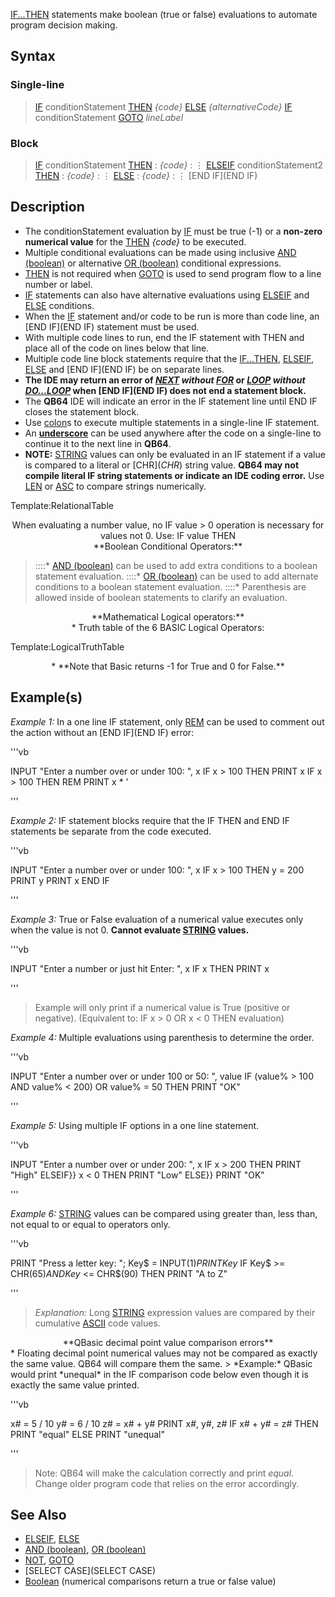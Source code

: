 [IF...THEN](IF...THEN) statements make boolean (true or false) evaluations to automate program decision making.

## Syntax

### Single-line

>  [IF](IF) conditionStatement [THEN](THEN) *{code}* [ELSE](ELSE) *{alternativeCode}*
>  [IF](IF) conditionStatement [GOTO](GOTO) *lineLabel*


### Block

>  [IF](IF) conditionStatement [THEN](THEN)
> : *{code}*
> : ⋮
>  [ELSEIF](ELSEIF) conditionStatement2 [THEN](THEN)
> : *{code}*
> : ⋮
>  [ELSE](ELSE)
> : *{code}*
> : ⋮
>  [END IF](END IF)


## Description

* The conditionStatement evaluation by [IF](IF) must be true (-1) or a **non-zero numerical value** for the [THEN](THEN) *{code}* to be executed.
* Multiple conditional evaluations can be made using inclusive [AND (boolean)](AND (boolean)) or alternative [OR (boolean)](OR (boolean)) conditional expressions.
* [THEN](THEN) is not required when [GOTO](GOTO) is used to send program flow to a line number or label.
* [IF](IF) statements can also have alternative evaluations using [ELSEIF](ELSEIF) and [ELSE](ELSE) conditions. 
* When the [IF](IF) statement and/or code to be run is more than code line, an [END IF](END IF) statement must be used.
* With multiple code lines to run, end the IF statement with THEN and place all of the code on lines below that line.
* Multiple code line block statements require that the [IF...THEN](IF...THEN), [ELSEIF](ELSEIF), [ELSE](ELSE) and [END IF](END IF) be on separate lines.
* **The IDE may return an error of *[NEXT](NEXT) without [FOR](FOR)* or *[LOOP](LOOP) without [DO...LOOP](DO...LOOP)* when [END IF](END IF) does not end a statement block.**
* The **QB64** IDE will indicate an error in the IF statement line until END IF closes the statement block.
* Use [colon](colon)s to execute multiple statements in a single-line IF statement.
* An **[underscore](underscore)** can be used anywhere after the code on a single-line to continue it to the next line in **QB64**.
* **NOTE:** [STRING](STRING) values can only be evaluated in an IF statement if a value is compared to a literal or [CHR$](CHR$) string value. **QB64 may not compile literal IF string statements or indicate an IDE coding error.** Use [LEN](LEN) or [ASC](ASC) to compare strings numerically.



Template:RelationalTable


<center> When evaluating a number value, no IF value > 0 operation is necessary for values not 0. Use: IF value THEN </center>


<center>**Boolean Conditional Operators:**</center>


> ::::* [AND (boolean)](AND (boolean)) can be used to add extra conditions to a boolean statement evaluation.
> ::::* [OR (boolean)](OR (boolean)) can be used to add alternate conditions to a boolean statement evaluation.
> ::::* Parenthesis are allowed inside of boolean statements to clarify an evaluation.


<center>**Mathematical Logical operators:**</center>
<center>* Truth table of the 6 BASIC Logical Operators:</center>


Template:LogicalTruthTable

<center>* **Note that Basic returns -1 for True and 0 for False.**</center>


## Example(s)

*Example 1:* In a one line IF statement, only [REM](REM) can be used to comment out the action without an [END IF](END IF) error:

'''vb

INPUT "Enter a number over or under 100: ", x
IF x > 100 THEN PRINT x 
IF x > 100 THEN REM PRINT x * '

'''


*Example 2:* IF statement blocks require that the IF THEN and END IF statements be separate from the code executed.

'''vb

INPUT "Enter a number over or under 100: ", x
IF x > 100 THEN
  y = 200
  PRINT y
  PRINT x
END IF 

'''


*Example 3:* True or False evaluation of a numerical value executes only when the value is not 0. **Cannot evaluate [STRING](STRING) values.**

'''vb

INPUT "Enter a number or just hit Enter: ", x
IF x THEN PRINT x 

'''
> Example will only print if a numerical value is True (positive or negative). (Equivalent to: IF x > 0 OR x < 0 THEN evaluation)


*Example 4:* Multiple evaluations using parenthesis to determine the order.

'''vb

INPUT "Enter a number over or under 100 or 50: ", value
IF (value% > 100 AND value% < 200) OR value% = 50 THEN PRINT "OK" 

'''


*Example 5:* Using multiple IF options in a one line statement.

'''vb

INPUT "Enter a number over or under 200: ", x
IF x > 200 THEN PRINT "High" ELSEIF}} x < 0 THEN PRINT "Low" ELSE}} PRINT "OK"


'''


*Example 6:* [STRING](STRING) values can be compared using greater than, less than, not equal to or equal to operators only.

'''vb

PRINT "Press a letter key: ";
Key$ = INPUT$(1)
PRINT Key$ 
IF Key$ >= CHR$(65) AND Key$ <= CHR$(90) THEN PRINT "A to Z"

'''
>  *Explanation:* Long [STRING](STRING) expression values are compared by their cumulative [ASCII](ASCII) code values.


<center>**QBasic decimal point value comparison errors**</center>
* Floating decimal point numerical values may not be compared as exactly the same value. QB64 will compare them the same.
> *Example:* QBasic would print *unequal* in the IF comparison code below even though it is exactly the same value printed.

'''vb

x# = 5 / 10
y# = 6 / 10
z# = x# + y#
PRINT x#, y#, z#
IF x# + y# = z# THEN PRINT "equal" ELSE PRINT "unequal" 

'''
>  Note: QB64 will make the calculation correctly and print *equal*. Change older program code that relies on the error accordingly.


## See Also

* [ELSEIF](ELSEIF), [ELSE](ELSE)
* [AND (boolean)](AND (boolean)), [OR (boolean)](OR (boolean)) 
* [NOT](NOT), [GOTO](GOTO)
* [SELECT CASE](SELECT CASE)
* [Boolean](Boolean) (numerical comparisons return a true or false value)




